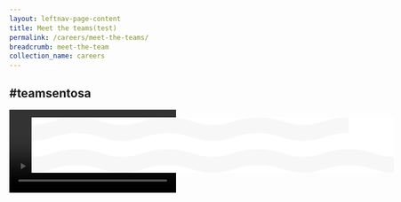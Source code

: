 ```yaml
---
layout: leftnav-page-content
title: Meet the teams(test)
permalink: /careers/meet-the-teams/
breadcrumb: meet-the-team
collection_name: careers
---
```

<div><h2>#teamsentosa</h2></div>  
<div class="row">
  <div class="col is-12">
	<div class="hero">
	</div>
	  <figure style="position: fixed;z-index: 1";>
          <img src="../images/careers/wave.svg"/>
          </figure>
  </div>
  <div class="col is-12" style="position: relative;">
  <video controls>
  <source src="video/careers/test.mp4" type="video/mp4">
  Your browser does not support the video tag.
  </video>
  </div>
</div>
